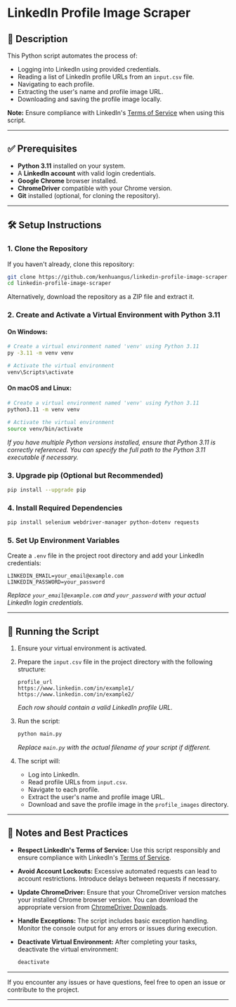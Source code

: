 
# LinkedIn Profile Image Scraper

## 📌 Description

This Python script automates the process of:

* Logging into LinkedIn using provided credentials.
* Reading a list of LinkedIn profile URLs from an `input.csv` file.
* Navigating to each profile.
* Extracting the user's name and profile image URL.
* Downloading and saving the profile image locally.

**Note:** Ensure compliance with LinkedIn's [Terms of Service](https://www.linkedin.com/legal/user-agreement) when using this script.

---

## ✅ Prerequisites

* **Python 3.11** installed on your system.
* A **LinkedIn account** with valid login credentials.
* **Google Chrome** browser installed.
* **ChromeDriver** compatible with your Chrome version.
* **Git** installed (optional, for cloning the repository).

---

## 🛠️ Setup Instructions

### 1. Clone the Repository

If you haven't already, clone this repository:

```bash
git clone https://github.com/kenhuangus/linkedin-profile-image-scraper.git
cd linkedin-profile-image-scraper
```

Alternatively, download the repository as a ZIP file and extract it.

### 2. Create and Activate a Virtual Environment with Python 3.11

#### On Windows:

```bash
# Create a virtual environment named 'venv' using Python 3.11
py -3.11 -m venv venv

# Activate the virtual environment
venv\Scripts\activate
```

#### On macOS and Linux:

```bash
# Create a virtual environment named 'venv' using Python 3.11
python3.11 -m venv venv

# Activate the virtual environment
source venv/bin/activate
```

*If you have multiple Python versions installed, ensure that Python 3.11 is correctly referenced. You can specify the full path to the Python 3.11 executable if necessary.*

### 3. Upgrade pip (Optional but Recommended)

```bash
pip install --upgrade pip
```

### 4. Install Required Dependencies

```bash
pip install selenium webdriver-manager python-dotenv requests

```


### 5. Set Up Environment Variables

Create a `.env` file in the project root directory and add your LinkedIn credentials:

```env
LINKEDIN_EMAIL=your_email@example.com
LINKEDIN_PASSWORD=your_password
```

*Replace `your_email@example.com` and `your_password` with your actual LinkedIn login credentials.*

---

## 🚀 Running the Script

1. Ensure your virtual environment is activated.

2. Prepare the `input.csv` file in the project directory with the following structure:

   ```csv
   profile_url
   https://www.linkedin.com/in/example1/
   https://www.linkedin.com/in/example2/
   ```

   *Each row should contain a valid LinkedIn profile URL.*

3. Run the script:

   ```bash
   python main.py
   ```

   *Replace `main.py` with the actual filename of your script if different.*

4. The script will:

   * Log into LinkedIn.
   * Read profile URLs from `input.csv`.
   * Navigate to each profile.
   * Extract the user's name and profile image URL.
   * Download and save the profile image in the `profile_images` directory.

---

## 📝 Notes and Best Practices

* **Respect LinkedIn's Terms of Service:** Use this script responsibly and ensure compliance with LinkedIn's [Terms of Service](https://www.linkedin.com/legal/user-agreement).

* **Avoid Account Lockouts:** Excessive automated requests can lead to account restrictions. Introduce delays between requests if necessary.

* **Update ChromeDriver:** Ensure that your ChromeDriver version matches your installed Chrome browser version. You can download the appropriate version from [ChromeDriver Downloads](https://sites.google.com/a/chromium.org/chromedriver/downloads).

* **Handle Exceptions:** The script includes basic exception handling. Monitor the console output for any errors or issues during execution.

* **Deactivate Virtual Environment:** After completing your tasks, deactivate the virtual environment:

  ```bash
  deactivate
  ```

---

If you encounter any issues or have questions, feel free to open an issue or contribute to the project.

---
